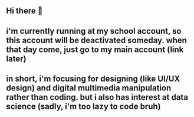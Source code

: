## Hi there 👋

## i'm currently running at my school account, so this account will be deactivated someday. when that day come, just go to my main account (link later)

## in short, i'm focusing for designing (like UI/UX design) and digital multimedia manipulation rather than coding. but i also has interest at data science (sadly, i'm too lazy to code bruh)

<!--
**MRizalSyahputra/MRizalSyahputra** is a ✨ _special_ ✨ repository because its `README.md` (this file) appears on your GitHub profile.

Here are some ideas to get you started:

- 🔭 I’m currently working on ...
- 🌱 I’m currently learning ...
- 👯 I’m looking to collaborate on ...
- 🤔 I’m looking for help with ...
- 💬 Ask me about ...
- 📫 How to reach me: ...
- 😄 Pronouns: ...
- ⚡ Fun fact: ...
-->
